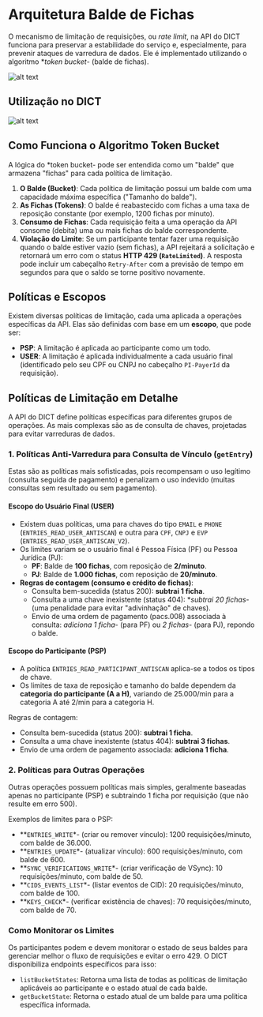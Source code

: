 # Arquitetura Balde de Fichas

O mecanismo de limitação de requisições, ou *rate limit*, na API do DICT funciona para preservar a estabilidade do serviço e, especialmente, para prevenir ataques de varredura de dados. Ele é implementado utilizando o algoritmo **token bucket*- (balde de fichas).

![alt text](<images/Worker Rate Limit Component Diagram (Current).png>)

## Utilização no DICT

![alt text](<images/DICT Proxy Component Diagram (Current).png>)

## Como Funciona o Algoritmo Token Bucket

A lógica do *token bucket- pode ser entendida como um "balde" que armazena "fichas" para cada política de limitação.

1. **O Balde (Bucket)**: Cada política de limitação possui um balde com uma capacidade máxima específica ("Tamanho do balde").
2. **As Fichas (Tokens)**: O balde é reabastecido com fichas a uma taxa de reposição constante (por exemplo, 1200 fichas por minuto).
3. **Consumo de Fichas**: Cada requisição feita a uma operação da API consome (debita) uma ou mais fichas do balde correspondente.
4. **Violação do Limite**: Se um participante tentar fazer uma requisição quando o balde estiver vazio (sem fichas), a API rejeitará a solicitação e retornará um erro com o status **HTTP 429 (`RateLimited`)**. A resposta pode incluir um cabeçalho `Retry-After` com a previsão de tempo em segundos para que o saldo se torne positivo novamente.

## Políticas e Escopos

Existem diversas políticas de limitação, cada uma aplicada a operações específicas da API. Elas são definidas com base em um **escopo**, que pode ser:

- **PSP**: A limitação é aplicada ao participante como um todo.
- **USER**: A limitação é aplicada individualmente a cada usuário final (identificado pelo seu CPF ou CNPJ no cabeçalho `PI-PayerId` da requisição).

## Políticas de Limitação em Detalhe

A API do DICT define políticas específicas para diferentes grupos de operações. As mais complexas são as de consulta de chaves, projetadas para evitar varreduras de dados.

### 1. Políticas Anti-Varredura para Consulta de Vínculo (`getEntry`)

Estas são as políticas mais sofisticadas, pois recompensam o uso legítimo (consulta seguida de pagamento) e penalizam o uso indevido (muitas consultas sem resultado ou sem pagamento).

#### Escopo do Usuário Final (USER)

- Existem duas políticas, uma para chaves do tipo `EMAIL` e `PHONE` (`ENTRIES_READ_USER_ANTISCAN`) e outra para `CPF`, `CNPJ` e `EVP` (`ENTRIES_READ_USER_ANTISCAN_V2`).
- Os limites variam se o usuário final é Pessoa Física (PF) ou Pessoa Jurídica (PJ):
  - **PF**: Balde de **100 fichas**, com reposição de **2/minuto**.
  - **PJ**: Balde de **1.000 fichas**, com reposição de **20/minuto**.
- **Regras de contagem (consumo e crédito de fichas)**:
  - Consulta bem-sucedida (status 200): **subtrai 1 ficha**.
  - Consulta a uma chave inexistente (status 404): **subtrai 20 fichas*- (uma penalidade para evitar "adivinhação" de chaves).
  - Envio de uma ordem de pagamento (pacs.008) associada à consulta: *adiciona 1 ficha*- (para PF) ou *2 fichas*- (para PJ), repondo o balde.

#### Escopo do Participante (PSP)

- A política `ENTRIES_READ_PARTICIPANT_ANTISCAN` aplica-se a todos os tipos de chave.
- Os limites de taxa de reposição e tamanho do balde dependem da **categoria do participante (A a H)**, variando de 25.000/min para a categoria A até 2/min para a categoria H.

Regras de contagem:

- Consulta bem-sucedida (status 200): **subtrai 1 ficha**.
- Consulta a uma chave inexistente (status 404): **subtrai 3 fichas**.
- Envio de uma ordem de pagamento associada: **adiciona 1 ficha**.

### 2. Políticas para Outras Operações

Outras operações possuem políticas mais simples, geralmente baseadas apenas no participante (PSP) e subtraindo 1 ficha por requisição (que não resulte em erro 500).

Exemplos de limites para o PSP:

- **`ENTRIES_WRITE`*- (criar ou remover vínculo): 1200 requisições/minuto, com balde de 36.000.
- **`ENTRIES_UPDATE`*- (atualizar vínculo): 600 requisições/minuto, com balde de 600.
- **`SYNC_VERIFICATIONS_WRITE`*- (criar verificação de VSync): 10 requisições/minuto, com balde de 50.
- **`CIDS_EVENTS_LIST`*- (listar eventos de CID): 20 requisições/minuto, com balde de 100.
- **`KEYS_CHECK`*- (verificar existência de chaves): 70 requisições/minuto, com balde de 70.

### Como Monitorar os Limites

Os participantes podem e devem monitorar o estado de seus baldes para gerenciar melhor o fluxo de requisições e evitar o erro 429. O DICT disponibiliza endpoints específicos para isso:

- `listBucketStates`: Retorna uma lista de todas as políticas de limitação aplicáveis ao participante e o estado atual de cada balde.
- `getBucketState`: Retorna o estado atual de um balde para uma política específica informada.